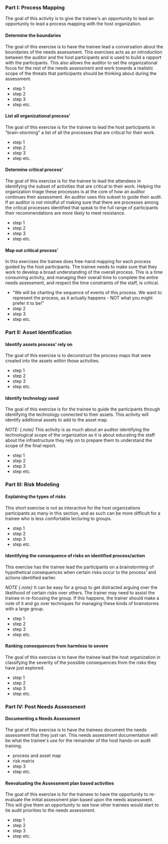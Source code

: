 ### Part I: Process Mapping

The goal of this activity is to give the trainee's an opportunity to lead an opportunity to lead a process mapping with the host organization.

#### Determine the boundaries

The goal of this exercise is to have the trainee lead a conversation about the boundaries of the needs assessment. This exercises acts as an introduction between the auditor and the host participants and is used to build a rapport with the participants. This also allows the auditor to set the organizational focus for the rest of the needs assessment and work towards a realistic scope of the threats that participants should be thinking about during the assessment.

  * step 1
  * step 2
  * step 3
  * step etc.

#### List all organizational process'

The goal of this exercise is for the trainee to lead the host participants in "brain-storming" a list of all the processes that are critical for their work.

  * step 1
  * step 2
  * step 3
  * step etc.

#### Determine critical process'

The goal of this exercise is for the trainee to lead the attendees in identifying the subset of activities that are critical to their work. Helping the organization triage these processes is at the core of how an auditor continues their assessment. An auditor uses this subset to guide their audit. If an auditor is not mindful of making sure that there are processes among the critical processes identified that speak to the full range of participants their recommendations are more likely to meet resistance.

  * step 1
  * step 2
  * step 3
  * step etc.

#### Map out critical process'

In this exercises the trainee does free-hand mapping for each process guided by the host participants. The trainee needs to make sure that they work to develop a broad understanding of the overall process. This is a time consuming activity, and managing their overall time to complete the entire needs assessment, and respect the time constraints of the staff, is critical.

  * "We will be charting the sequence of events of this process. We want to represent the process, as it actually happens - NOT what you might prefer it to be!" 
  * step 2
  * step 3
  * step etc.

### Part II: Asset Identification

#### Identify assets process' rely on

The goal of this exercise is to deconstruct the process maps that were created into the assets within those activities.

  * step 1
  * step 2
  * step 3
  * step etc.

#### Identify technology used

The goal of this exercise is for the trainee to guide the participants through identifying the technology connected to their assets. This activity will identify additional assets to add to the asset map. 

*NOTE: {.note}* This activity is as much about an auditor identifying the technological scope of the organization as it is about educating the staff about the infrastructure they rely on to prepare them to understand the scope of the final report.

  * step 1
  * step 2
  * step 3
  * step etc.

### Part III: Risk Modeling

#### Explaining the types of risks

This short exercise is not as interactive for the host organizations participants as many in this section, and as such can be more difficult for a trainee who is less comfortable lecturing to groups.

  * step 1
  * step 2
  * step 3
  * step etc.

#### Identifying the consequence of risks on identified process/action

This exercise has the trainee lead the participants on a brainstorming of hypothetical consequences when certain risks occur to the process' and actions identified earlier.

*NOTE {.note}* It can be easy for a group to get distracted arguing over the likelihood of certain risks over others. The trainer may need to assist the trainee in re-focusing the group. If this happens, the trainer should make a note of it and go over techniques for managing these kinds of brainstorms with a large group.

  * step 1
  * step 2
  * step 3
  * step etc.

#### Ranking consequences from harmless to severe

The goal of this exercise is to have the trainee lead the host organization in classifying the severity of the possible consequences from the risks they have just explored. 

  * step 1
  * step 2
  * step 3
  * step etc.


### Part IV: Post Needs Assessment

#### Documenting a Needs Assessment

The goal of this exercise is to have the trainees document the needs assessment that they just ran. This needs assessment documentation will be what the trainee's use for the remainder of the host hands-on audit training.

  * process and asset map
  * risk matrix
  * step 3
  * step etc.

#### Reevaluating the Assessment plan based activities

The goal of this exercise is for the trainees to have the opportunity to re-evaluate the initial assessment plan based upon the needs assessment. This will give them an opportunity to see how other trainees would start to tie audit priorities to the needs assessment. 

  * step 1
  * step 2
  * step 3
  * step etc.
